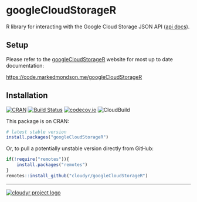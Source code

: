 # googleCloudStorageR

R library for interacting with the Google Cloud Storage JSON API ([api docs](https://cloud.google.com/storage/docs/json_api/)).

## Setup

Please refer to the [googleCloudStorageR](https://code.markedmondson.me/googleCloudStorageR) website for most up to date documentation:

https://code.markedmondson.me/googleCloudStorageR

## Installation

[![CRAN](http://www.r-pkg.org/badges/version/googleCloudStorageR)](http://cran.r-project.org/package=googleCloudStorageR)
[![Build Status](https://travis-ci.org/cloudyr/googleCloudStorageR.png?branch=master)](https://travis-ci.org/cloudyr/googleCloudStorageR)
[![codecov.io](http://codecov.io/github/cloudyr/googleCloudStorageR/coverage.svg?branch=master)](http://codecov.io/github/cloudyr/googleCloudStorageR?branch=master)
![CloudBuild](https://badger-ewjogewawq-ew.a.run.app/build/status?project=mark-edmondson-gde&id=b645a814-94ae-4154-90fb-dad20f815ad9)

This package is on CRAN:

```R
# latest stable version
install.packages("googleCloudStorageR")
```

Or, to pull a potentially unstable version directly from GitHub:

```R
if(!require("remotes")){
    install.packages("remotes")
}
remotes::install_github("cloudyr/googleCloudStorageR")
```

---
[![cloudyr project logo](http://i.imgur.com/JHS98Y7.png)](https://github.com/cloudyr)
